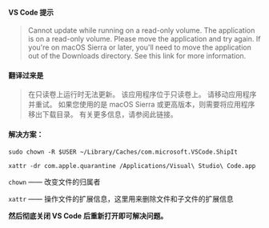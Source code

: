 #### VS Code 提示

> Cannot update while running on a read-only volume. The application is on a read-only volume. Please move the application and try again. If you're on macOS Sierra or later, you'll need to move the application out of the Downloads directory. See this link for more information.

#### 翻译过来是

>在只读卷上运行时无法更新。 该应用程序位于只读卷上。 请移动应用程序并重试。 如果您使用的是 macOS Sierra 或更高版本，则需要将应用程序移出下载目录。 有关更多信息，请参阅此链接。

#### 解决方案：

```shell
sudo chown -R $USER ~/Library/Caches/com.microsoft.VSCode.ShipIt

xattr -dr com.apple.quarantine /Applications/Visual\ Studio\ Code.app
```

`chown` —— 改变文件的归属者

`xattr` —— 操作文件的扩展信息，这里用来删除文件和子文件的扩展信息

**然后彻底关闭 VS Code 后重新打开即可解决问题。**